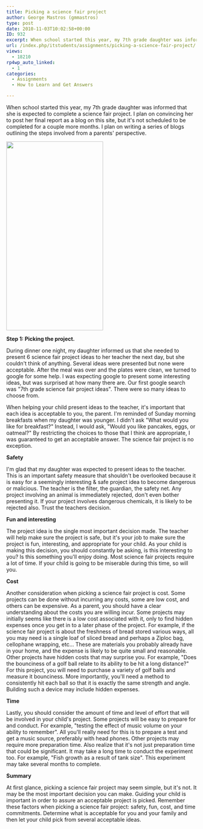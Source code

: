 ```yaml
---
title: Picking a science fair project
author: George Mastros (gmmastros)
type: post
date: 2010-11-03T10:02:58+00:00
ID: 932
excerpt: When school started this year, my 7th grade daughter was informed that she is expected to complete a science fair project.  I plan on convincing her to post her final report as a blog on this site, but it's not scheduled to be completed for a couple more...
url: /index.php/itstudents/assignments/picking-a-science-fair-project/
views:
  - 18210
rp4wp_auto_linked:
  - 1
categories:
  - Assignments
  - How to Learn and Get Answers

---
```

When school started this year, my 7th grade daughter was informed that she is expected to complete a science fair project. I plan on convincing her to post her final report as a blog on this site, but it's not scheduled to be completed for a couple more months. I plan on writing a series of blogs outlining the steps involved from a parents' perspective. 

<div class="image_block">
  <img src="/wp-content/uploads/blogs/ITStudents/albert_einstein_256515.jpg" alt="" title="" width="256" height="500" />
</div>

**Step 1: Picking the project.**

During dinner one night, my daughter informed us that she needed to present 6 science fair project ideas to her teacher the next day, but she couldn't think of anything. Several ideas were presented but none were acceptable. After the meal was over and the plates were clean, we turned to google for some help. I was expecting google to present some interesting ideas, but was surprised at how many there are. Our first google search was "7th grade science fair project ideas". There were so many ideas to choose from.

When helping your child present ideas to the teacher, it's important that each idea is acceptable to you, the parent. I'm reminded of Sunday morning breakfasts when my daughter was younger. I didn't ask "What would you like for breakfast?" Instead, I would ask, "Would you like pancakes, eggs, or oatmeal?" By restricting the choices to those that I think are appropriate, I was guaranteed to get an acceptable answer. The science fair project is no exception.

**Safety**

I'm glad that my daughter was expected to present ideas to the teacher. This is an important safety measure that shouldn't be overlooked because it is easy for a seemingly interesting & safe project idea to become dangerous or malicious. The teacher is the filter, the guardian, the safety net. Any project involving an animal is immediately rejected, don't even bother presenting it. If your project involves dangerous chemicals, it is likely to be rejected also. Trust the teachers decision.

**Fun and interesting**

The project idea is the single most important decision made. The teacher will help make sure the project is safe, but it's your job to make sure the project is fun, interesting, and appropriate for your child. As your child is making this decision, you should constantly be asking, is this interesting to you? Is this something you'll enjoy doing. Most science fair projects require a lot of time. If your child is going to be miserable during this time, so will you. 

**Cost**

Another consideration when picking a science fair project is cost. Some projects can be done without incurring any costs, some are low cost, and others can be expensive. As a parent, you should have a clear understanding about the costs you are willing incur. Some projects may initially seems like there is a low cost associated with it, only to find hidden expenses once you get in to a later phase of the project. For example, if the science fair project is about the freshness of bread stored various ways, all you may need is a single loaf of sliced bread and perhaps a Ziploc bag, cellophane wrapping, etc... These are materials you probably already have in your home, and the expense is likely to be quite small and reasonable. Other projects have hidden costs that may surprise you. For example, "Does the bounciness of a golf ball relate to its ability to be hit a long distance?" For this project, you will need to purchase a variety of golf balls and measure it bounciness. More importantly, you'll need a method to consistently hit each ball so that it is exactly the same strength and angle. Building such a device may include hidden expenses.

**Time**

Lastly, you should consider the amount of time and level of effort that will be involved in your child's project. Some projects will be easy to prepare for and conduct. For example, "testing the effect of music volume on your ability to remember". All you'll really need for this is to prepare a test and get a music source, preferably with head phones. Other projects may require more preparation time. Also realize that it's not just preparation time that could be significant. It may take a long time to conduct the experiment too. For example, "Fish growth as a result of tank size". This experiment may take several months to complete.

**Summary**

At first glance, picking a science fair project may seem simple, but it's not. It may be the most important decision you can make. Guiding your child is important in order to assure an acceptable project is picked. Remember these factors when picking a science fair project: safety, fun, cost, and time commitments. Determine what is acceptable for you and your family and then let your child pick from several acceptable ideas.